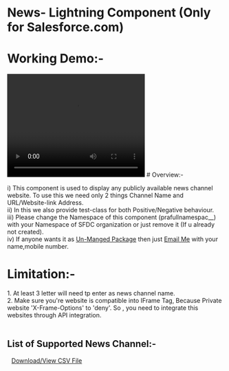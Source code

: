 # News- Lightning Component (Only for Salesforce.com)

# Working Demo:-
<video width="320" height="240" controls>
  <source src="News-Lightning Component Working Overview.mp4.mp4" type="video/mp4">
  <source src="News-Lightning Component Working Overview.mp4.ogg" type="video/ogg">
Your browser does not support the video tag.
</video>
# Overview:-
  <p>
   i)  This component is used to display any publicly available news channel website. To use this we need only 2 things Channel Name and URL/Website-link     Address.<br/>
  ii)  In this we also provide test-class for both Positive/Negative behaviour.<br/>
  iii) Please change the Namespace of this component (prafullnamespac__) with your Namespace of SFDC organization or just remove it (If u already not created).<br/>
  iv)  If anyone wants it as <u>Un-Manged Package</u> then just <a href = "mailto: prafulljaincp@gmail.com">Email Me</a> with your name,mobile number.<br/>
  </p>
<div>
  <h1>Limitation:-</h1>
    1. At least 3 letter will need tp enter as news channel name.<br/>
    2. Make sure you're website is compatible into IFrame Tag, Because Private website 'X-Frame-Options' to 'deny'. So , you need to integrate this websites through API    integration.
</div><br/>
<div>
  <h2>List of Supported News Channel:-</h2>
      <a href='prafullnamespac__News_Website_Details__c.csv' style="margin-left:2%"><u>Download/View CSV File</u></a><br/>
<div>
